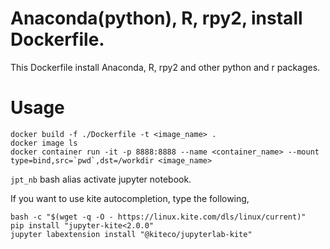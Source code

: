 # Anaconda(python), R, rpy2, install Dockerfile.

This Dockerfile install Anaconda, R, rpy2 and other python and r packages. 

# Usage 
```
docker build -f ./Dockerfile -t <image_name> . 
docker image ls 
docker container run -it -p 8888:8888 --name <container_name> --mount type=bind,src=`pwd`,dst=/workdir <image_name>
``` 

`jpt_nb` bash alias activate jupyter notebook. 

If you want to use kite autocompletion, type the following, 
```
bash -c "$(wget -q -O - https://linux.kite.com/dls/linux/current)" 
pip install "jupyter-kite<2.0.0" 
jupyter labextension install "@kiteco/jupyterlab-kite" 
```

